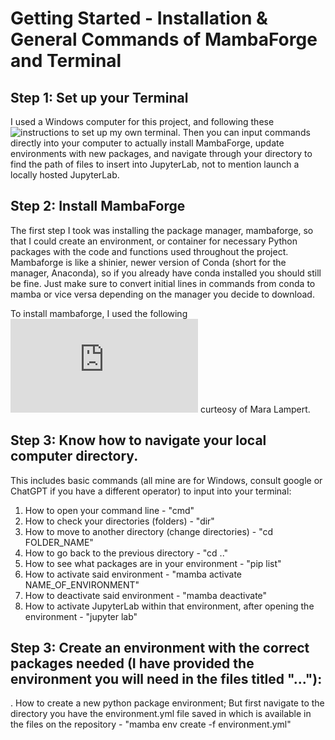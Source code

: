 # Getting Started - Installation & General Commands of MambaForge and Terminal

## Step 1: Set up your Terminal
I used a Windows computer for this project, and following these ![instructions](https://learn.microsoft.com/en-us/windows/terminal/install) to set up my own terminal. Then you can input commands directly into your computer to actually install MambaForge, update environments with new packages, and navigate through your directory to find the path of files to insert into JupyterLab, not to mention launch a locally hosted JupyterLab.

## Step 2: Install MambaForge
The first step I took was installing the package manager, mambaforge, so that I could create an environment, or container for necessary Python packages with the code and functions used throughout the project. Mambaforge is like a shinier, newer version of Conda (short for the manager, Anaconda), so if you already have conda installed you should still be fine. Just make sure to convert initial lines in commands from conda to mamba or vice versa depending on the manager you decide to download.

To install mambaforge, I used the following ![instructions](https://biapol.github.io/blog/mara_lampert/getting_started_with_mambaforge_and_python/readme.html) curteosy of Mara Lampert.

## Step 3: Know how to navigate your local computer directory.

This includes basic commands (all mine are for Windows, consult google or ChatGPT if you have a different operator) to input into your terminal:

1. How to open your command line - "cmd"
2. How to check your directories (folders) - "dir"
3. How to move to another directory (change directories) - "cd FOLDER_NAME"
4. How to go back to the previous directory - "cd .."
5. How to see what packages are in your environment - "pip list"
6. How to activate said environment - "mamba activate NAME_OF_ENVIRONMENT"
7. How to deactivate said environment - "mamba deactivate"
8. How to activate JupyterLab within that environment, after opening the environment - "jupyter lab"

## Step 3: Create an environment with the correct packages needed (I have provided the environment you will need in the files titled "..."):
. How to create a new python package environment; But first navigate to the directory you have the environment.yml file saved in which is available in the files on the repository - "mamba env create -f environment.yml" 
